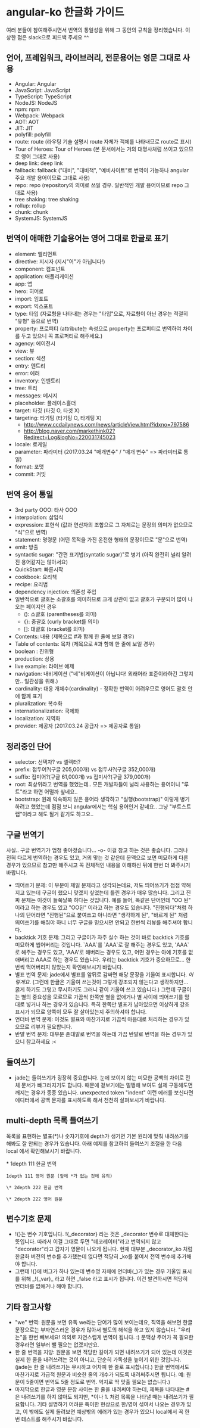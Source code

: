 # angular-ko 한글화 가이드
여러 분들이 참여해주시면서 번역의 통일성을 위해 그 동안의 규칙을 정리했습니다. 이상한 점은 slack으로 피드백 주세요 ^^

## 언어, 프레임워크, 라이브러리, 전문용어는 영문 그대로 사용
* Angular: Angular
* JavaScript: JavaScript
* TypeScript: TypeScript
* NodeJS: NodeJS
* npm: npm
* Webpack: Webpack
* AOT: AOT
* JIT: JIT
* polyfill: polyfill
* route: route (라우팅 기술 설명시 route 자체가 객체를 나타내므로 route로 표시)
* Tour of Heroes: Tour of Heroes (본 문서에서는 거의 대명사처럼 쓰이고 있으므로 영어 그대로 사용)
* deep link: deep link
* fallback: fallback ("대비", "대비책", "예비사이트"로 번역이 가능하나 angular 주요 개발 용어이므로 그대로 사용)
* repo: repo (repository의 의미로 쓰일 경우. 일반적인 개발 용어이므로 repo 그대로 사용)
* tree shaking: tree shaking
* rollup: rollup
* chunk: chunk
* SystemJS: SystemJS

## 번역이 애매한 기술용어는 영어 그대로 한글로 표기
* element: 엘리먼트
* directive: 지시자 (지시"어"가 아닙니다!)
* component: 컴포넌트
* application: 애플리케이션
* app: 앱
* hero: 히어로
* import: 임포트
* export: 익스포트
* type: 타입 (자료형을 나타내는 경우는 "타입"으로, 자료형이 아닌 경우는 적절히 "유형" 등으로 번역)
* property: 프로퍼티 (attribute는 속성으로 property는 프로퍼티로 번역하여 차이를 두고 있으니 꼭 프로퍼티로 해주세요.)
* agency: 에이전시
* view: 뷰
* section: 섹션
* entry: 엔트리
* error: 에러
* inventory: 인벤토리
* tree: 트리
* messages: 메시지
* placeholder: 플레이스홀더
* target: 타깃 (타깃 O, 타겟 X)
* targeting: 타기팅 (타기팅 O, 타게팅 X)
  * http://www.ccdailynews.com/news/articleView.html?idxno=797586
  * http://blog.naver.com/markethink02?Redirect=Log&logNo=220031745023
* locale: 로케일
* parameter: 파라미터 (2017.03.24 "매개변수" / "매개 변수" => 파라미터로 통일)
* format: 포맷
* commit: 커밋

## 번역 용어 통일
* 3rd party OOO: 타사 OOO
* interpolation: 삽입식
* expression: 표현식 (값과 연산자의 조합으로 그 자체로는 문장의 의미가 없으므로 "식"으로 번역)
* statement: 명령문 (어떤 목적을 가진 온전한 형태의 문장이므로 "문"으로 번역)
* emit: 방출
* syntactic sugar: "간편 표기법(syntatic sugar)"로 병기 (아직 완전히 널리 알려진 용어같지는 않아서요)
* QuickStart: 빠른시작
* cookbook: 요리책
* recipe: 요리법
* dependency injection: 의존성 주입
* 일반적으로 괄호는 소괄호를 의미하므로 크게 상관이 없고 괄호가 구분되어 많이 나오는 페이지인 경우
  * (): 소괄호 (parentheses를 의미)
  * {}: 중괄호 (curly bracket를 의미)
  * []: 대괄호 (bracket를 의미)
* Contents: 내용 (제목으로 \#과 함께 한 줄에 보일 경우)
* Table of contents: 목차 (제목으로 \#과 함께 한 줄에 보일 경우)
* boolean : 진위형
* production: 상용
* live example: 라이브 예제
* navigation: 내비게이션 ("네"비게이션이 아닙니다! 외래어라 표준이라하긴 그렇지만.. 일관성을 위해.)
* cardinality: 대응 개체수(cardinality) - 정확한 번역이 어려우므로 영어도 괄호 안에 함께 표기
* pluralization: 복수화
* internationalization: 국제화
* localization: 지역화
* provider: 제공자 (2017.03.24 공급자 => 제공자로 통일)

## 정리중인 단어
* selector: 선택자? vs 셀렉터?
* prefix: 접두어?(구글 205,000개) vs 접두사?(구글 352,000개)
* suffix: 접미어?(구글 61,000개) vs 접미사?(구글 379,000개)
* root: 최상위라고 번역을 했었는데.. 모든 개발자들이 널리 사용하는 용어이니 "루트"라고 하면 어떨까 싶네요..
* bootstrap: 원래 익숙하지 않은 용어라 생각하고 "실행(bootstrap)" 이렇게 병기하려고 했었는데 점점 보니 angular에서는 핵심 용어인거 같네요.. 그냥 "부트스트랩"이라고 해도 될거 같기도 하고요..

## 구글 번역기
사실.. 구글 번역기가 엄청 좋아졌습니다... -o- 이걸 참고 하는 것은 좋습니다. 그러나 전혀 다르게 번역하는 경우도 있고, 거의 맞는 것 같은데 문맥으로 보면 미묘하게 다른 경우가 있으므로 참고만 해주시고 꼭 전체적인 내용을 이해하신 뒤에 한번 더 봐주시기 바랍니다.
* 띄어쓰기 문제: 이 부분이 제일 문제라고 생각되는데요, 저도 띄어쓰기가 점점 약해지고 있는데 구글이 했으니 맞겠지 싶었는데 틀린 경우가 매우 많습니다. 그리고 진짜 문제는 이것이 들쭉날쭉 하다는 것입니다. 예를 들어, 똑같은 단어인데 "OO 된" 이라고 하는 경우도 있고 "OO된" 이라고 하는 경우도 있습니다. "진행되다"처럼 하나의 단어라면 "진행된"으로 붙여쓰고 아니라면 "생각하게 된", "바르게 된" 처럼 띄어쓰기를 해줘야 하니 너무 구글을 믿으시면 안되고 한번씩 리뷰를 해주셔야 합니다.
* backtick 기호 문제: 그리고 구글이가 자주 실수 하는 것이 바로 backtick 기호를 미묘하게 씹어버리는 것입니다. \`AAA\`를 \`AAA\`로 잘 해주는 경우도 있고, 'AAA\`로 해주는 경우도 있고, 'AAA'로 해버리는 경우도 있고, 어떤 경우는 아예 기호를 없애버리고 AAA로 하는 경우도 있습니다. 우리는 backtick 기호가 중요하므로... 한번씩 먹어버리지 않았는지 확인해보시기 바랍니다.
* 별표 번역 문제: jade에서 별표를 앞뒤로 감싸면 해당 문장을 기울여 표시합니다. *이렇게요*. (그런데 한글은 기울여 쓰는것이 그렇게 강조되지 않는다고 생각하지만... 굵게 하기도 그렇고 무시하기도 그러니 같이 기울여 쓰고 있습니다.) 그런데 구글이는 별의 중요성을 모르므로 가끔씩 한쪽만 별을 없애거나 별 사이에 띄어쓰기를 맘대로 넣거나 하는 경우가 있습니다. 특히 한쪽만 별표가 남아있으면 이상하게 강조표시가 되므로 양쪽이 모두 잘 살아있는지 주의하셔야 합니다.
* 언더바 번역 문제: 이것도 별표와 마찬가지로 가끔씩 마음대로 처리하는 경우가 있으므로 리뷰가 필요합니다.
* 반말 번역 문제: 대부분 존대말로 번역을 하는데 가끔 반말로 번역을 하는 경우가 있으니 참고하세요 :<

## 들여쓰기
* jade는 들여쓰기가 굉장히 중요합니다. 눈에 보이지 않는 미묘한 공백의 차이로 전체 문서가 빠그러지기도 합니다. 때문에 겉보기에는 멀쩡해 보여도 실제 구동해도면 깨지는 경우가 종종 있습니다. unexpected token "indent" 이런 에러를 보신다면 에디터에서 공백 문자를 표시하도록 해서 천천히 살펴보시기 바랍니다.

## multi-depth 목록 들여쓰기
목록을 표현하는 별표(*)나 숫자기호에 depth가 생기면 기본 원리에 맞춰 내려쓰기를 해봐도 잘 안되는 경우가 있습니다.
아래 예제를 참고하여 들여쓰기 조절을 한 다음 local 에서 확인해보시기 바랍니다.

  \* 1depth 111 한글 번역

    1depth 111 영어 원문 (앞에 *가 없는 것에 유의)
	
    \* 2depth 222 한글 번역
	
    \* 2depth 222 영어 원문

## 변수기호 문제
* \!{}는 변수 기호입니다. \!{\_decorator} 라는 것은 \_decorator 변수로 대체한다는 뜻입니다. 따라서 이걸 그대로 두면 "데코레이터"라고 번역되지 않고 "decorator"라고 갑자기 영문이 나오게 됩니다. 현재 대부분 \_decorator_ko 처럼 한글화 버전의 변수를 추가했는데 없다면 적당히 \_ko를 붙여서 전역 변수에 추가해야 합니다.
* 그런데 \!{}에 버그가 하나 있는데 변수명 자체에 언더바(\_)가 있는 경우 기울임 표시를 위해 \_!{\_var}\_ 라고 하면 \_false 라고 표시가 됩니다. 이건 발견하시면 적당히 언더바를 없애거나 해야 합니다.

## 기타 참고사항
* "we" 번역: 원문을 보면 유독 we라는 단어가 많이 보이는데요, 직역을 해보면 한글 문장으로는 부자연스러운 경우가 많아서 별도의 해석을 하고 있지 않습니다. "우리는"을 한번 빼보세요! 의외로 자연스럽게 번역이 됩니다. :) 문맥상 주어가 꼭 필요한 경우라면 일부러 뺄 필요는 없겠지만요.
* 한 줄 번역을 지양: 원문을 보면 적당한 길이가 되면 내려쓰기가 되어 있는데 이것은 실제 한 줄을 내려쓰려는 것이 아니고, 단순히 가독성을 높이기 위한 것입니다. (jade는 한 줄 내려쓰기는 무시하고 어차피 한 줄로 표시합니다.) 한글 번역에서도 마찬가지로 가급적 원문과 비슷한 줄의 개수가 되도록 내려써주시면 됩니다. 예: 원문이 5줄이면 번역도 5줄 정도로 번역. 억지로 딱 맞출 필요는 없습니다.)
* 마지막으로 한글과 영문 문장 사이는 한 줄을 내려써야 하는데, 제목을 나타내는 \#은 내려쓰기를 하지 않아도 되지만, \*이나 1. 처럼 목록을 나타낼 때는 내려쓰기가 필요합니다. 기타 설명하기 어려운 특이한 현상으로 한/영이 섞여서 나오는 경우가 있고, 이 밖에도 실제 돌려보면 예상밖의 에러가 있는 경우가 있으니 local에서 꼭 한번 테스트를 해주시기 바랍니다.
